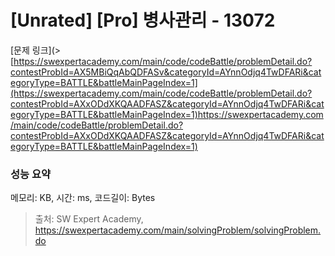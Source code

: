 # [Unrated] [Pro] 병사관리 - 13072 

[문제 링크](> [https://swexpertacademy.com/main/code/codeBattle/problemDetail.do?contestProbId=AX5MBiQqAbQDFASv&categoryId=AYnnOdjq4TwDFARi&categoryType=BATTLE&battleMainPageIndex=1](https://swexpertacademy.com/main/code/codeBattle/problemDetail.do?contestProbId=AXxODdXKQAADFASZ&categoryId=AYnnOdjq4TwDFARi&categoryType=BATTLE&battleMainPageIndex=1)https://swexpertacademy.com/main/code/codeBattle/problemDetail.do?contestProbId=AXxODdXKQAADFASZ&categoryId=AYnnOdjq4TwDFARi&categoryType=BATTLE&battleMainPageIndex=1) 

### 성능 요약

메모리:  KB, 시간:  ms, 코드길이:  Bytes



> 출처: SW Expert Academy, https://swexpertacademy.com/main/solvingProblem/solvingProblem.do
